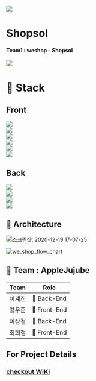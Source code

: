 ![](https://img.shields.io/badge/PROJECT-shapsol-E34F26?style=for-the-badge)<BR />

# Shopsol
#### Team1 : weshop - Shopsol
![](https://user-images.githubusercontent.com/66121666/102477386-a3fa4e00-409f-11eb-9e06-e61b5d773610.png)


# 📂 Stack
## Front
![](https://img.shields.io/badge/frontend-javascript-F7DF1E?style=for-the-badge&logo=javascript)<BR />
![](https://img.shields.io/badge/frontend-react-61DAFB?style=for-the-badge&logo=react)<BR />
![](https://img.shields.io/badge/frontend-reacthooks-4B275F?style=for-the-badge&logo=react)<BR />
![](https://img.shields.io/badge/frontend-tailwindCSS-38B2AC?style=for-the-badge&logo=TailwindCSS)<BR />
![](https://img.shields.io/badge/frontend-MaterialUI-0081CB?style=for-the-badge&logo=Material-UI)<BR />
![](https://img.shields.io/badge/frontend-HighCharts-7DCDA3?style=for-the-badge)<BR />

## Back
![](https://img.shields.io/badge/backend-nodejs-339933?style=for-the-badge&logo=node.js)<BR />
![](https://img.shields.io/badge/backend-express-black?style=for-the-badge)<BR />
![](https://img.shields.io/badge/backend-MySql-4479A1?style=for-the-badge&logo=mysql)<BR />
![](https://img.shields.io/badge/backend-AWS-232f3e?style=for-the-badge&logo=amazonaws)<BR />


## 🔧 Architecture
![스크린샷, 2020-12-19 17-07-25](https://user-images.githubusercontent.com/66121666/102714076-c4304400-430f-11eb-9778-3b0267506a59.png)

![we_shop_flow_chart](https://user-images.githubusercontent.com/66121666/102714037-977c2c80-430f-11eb-928a-51d4616ad302.png)

## 📌 Team : AppleJujube
| Team|Role|
| :----: | :----: |
| 이계진 | 🏁 Back-End |
| 강우준 | 🚩 Front-End |
| 이상걸 | 🏁 Back-End |
| 최희정 | 🚩 Front-End |

## For Project Details
### [checkout WIKI](https://github.com/codestates/1_shapsol_client/wiki)
